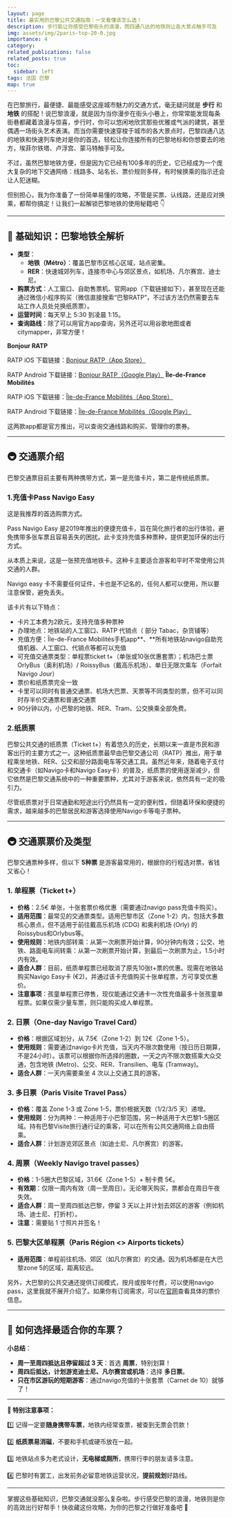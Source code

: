```yaml
---
layout: page
title: 最实用的巴黎公共交通指南｜一文看懂该怎么选！
description: 步行能让你感受巴黎街头的浪漫，而四通八达的地铁则让各大景点触手可及
img: assets/img/2paris-top-20-0.jpg
importance: 4
category: 
related_publications: false
related_posts: true
toc:
  sidebar: left
tags: 法国 巴黎 
map: true
---
```

在巴黎旅行，最便捷、最能感受这座城市魅力的交通方式，毫无疑问就是 **步行** 和 **地铁** 的搭配！说巴黎浪漫，就是因为当你漫步在街头小巷上，你常常能发现每条街巷都藏着浪漫与惊喜，步行时，你可以悠闲地欣赏那些优雅或气派的建筑，甚至偶遇一场街头艺术表演。而当你需要快速穿梭于城市的各大景点时，巴黎四通八达的地铁和快速列车绝对是你的首选，轻松让你连接所有的巴黎地标和你想要去的地方，埃菲尔铁塔、卢浮宫、蒙马特触手可及。

不过，虽然巴黎地铁方便，但是因为它已经有100多年的历史，它已经成为一个庞大复杂的地下交通网络：线路多、站名长、票价规则多样，有时候换乘的指示还会让人犯迷糊。

但别担心，我为你准备了一份简单易懂的攻略，不管是买票、认线路，还是应对换乘，都帮你搞定！让我们一起解锁巴黎地铁的使用秘籍吧 👇

---

## 🌟 基础知识：巴黎地铁全解析

- **类型**：
    - **地铁（Métro）**：覆盖巴黎市区核心区域，站点密集。
    - **RER**：快速城郊列车，连接市中心与郊区景点，如机场、凡尔赛宫、迪士尼。
- **购票方式**：人工窗口、自助售票机、官网app（下载链接如下），甚至现在还能通过微信小程序购买（微信直接搜索“巴黎RATP”，不过该方法仍然需要去车站工作人员处兑换纸质票）。
- **运营时间**：每天早上 5:30 到凌晨 1:15。
- **查询路线**：除了可以用官方app查询，另外还可以用谷歌地图或者citymapper，非常方便！

**Bonjour RATP**

RATP iOS 下载链接：[Bonjour RATP（App Store）](https://apps.apple.com/fr/app/bonjour-ratp/id507107090)

RATP Android 下载链接：[Bonjour RATP（Google Play）](https://play.google.com/store/search?q=RATP&c=apps&hl=en)
**Île-de-France Mobilités**

RATP iOS 下载链接：[Île-de-France Mobilités（App Store）](https://apps.apple.com/fr/app/%C3%AEle-de-france-mobilit%C3%A9s/id484527651)

RATP Android 下载链接：[Île-de-France Mobilités（Google Play）](https://play.google.com/store/apps/details?id=com.applidium.vianavigo&hl=en)

这两款app都是官方推出，可以查询交通线路和购买、管理你的票券。

---

## 🚇 交通票介绍

巴黎交通票目前主要有两种携带方式，第一是充值卡片，第二是传统纸质票。

### 1.充值卡Pass Navigo Easy

这是我推荐的首选购票方式。

Pass Navigo Easy 是2019年推出的便捷充值卡，旨在简化旅行者的出行体验，避免携带多张车票且容易丢失的困扰。此卡支持充值多种票种，提供更加环保的出行方式。

从本质上来说，这是一张预充值地铁卡。这种卡主要适合游客和平时不常使用公共交通的人群。

Navigo easy 卡不需要任何证件，卡也是不记名的，任何人都可以使用，所以要注意保管，避免丢失。

该卡片有以下特点：

- 卡片工本费为2欧元，支持充值多种票种
- 办理地点：地铁站的人工窗口、RATP 代销点（ 部分 Tabac，杂货铺等）
- 充值方便：Île-de-France Mobilités手机app**、**所有地铁站navigo自助充值机器、人工窗口、代销点等都可以充值
- 可充值交通票类型：单程票ticket t+（单张或10张优惠套票）；机场巴士票OrlyBus（奥利机场）/ RoissyBus（戴高乐机场）、单日无限次乘车（Forfait Navigo Jour）
- 票价和纸质票完全一致
- 卡里可以同时有普通交通票、机场大巴票、天票等不同类型的票，但不可以同时存半价交通票和普通交通票
- 90分钟以内，小巴黎的地铁、RER、Tram、公交换乘全部免费。

### 2.纸质票

巴黎公共交通的纸质票（Ticket t+）有着悠久的历史，长期以来一直是市民和游客出行的主要方式之一。这种纸质票最早由巴黎交通公司（RATP）推出，用于单程乘坐地铁、RER、公交和部分路面电车等交通工具。虽然近年来，随着电子支付和交通卡（如Navigo卡和Navigo Easy卡）的普及，纸质票的使用逐渐减少，但它依然是巴黎交通系统中的一种重要票种，尤其对于游客来说，依然具有一定的吸引力。

尽管纸质票对于日常通勤和短途出行仍然具有一定的便利性，但随着环保和便捷的需求，越来越多的巴黎居民和游客选择使用Navigo卡等电子票种。

---

## 🚇 交通票票价及类型

巴黎交通票种多样，但以下 **5种票** 是游客最常用的，根据你的行程选对票，省钱又省心！

### 1. **单程票（Ticket t+）**

- **价格**：2.5€ 单张，十张套票价格优惠（需要通过navigo pass充值卡购买）。
- **适用范围**：最常见的交通票类型。适用巴黎市区（Zone 1-2）内，包括大多数核心景点，但不适用于前往戴高乐机场 (CDG) 和奥利机场 (Orly) 的Roissybus和Orlybus等。
- **使用规则**：地铁内部转乘：从第一次刷票开始计算，90分钟内有效；公交、地铁、路面电车间转乘：从第一次刷票开始计算，到最后一次刷票为止，1.5小时内有效。
- **适合人群**：目前，纸质单程票已经取消了原先10张t+票的优惠。现需在地铁站购买Navigo Easy卡 (€2)，并通过该卡充值购买十张单程票，方可享受优惠价。
- **注意事项**：孩童单程票已停售，现仅能通过交通卡一次性充值最多十张孩童单程票。如果仅需少量车票，则只能购买成人单程票。

### 2. **日票（One-day Navigo Travel Card）**

- **价格**：根据区域划分，从 7.5€（Zone 1-2）到 12€（Zone 1-5）。
- **使用规则**：需要通过navigo卡片充值，当天内不限次数使用（按日历日期算，不是24小时）。该票可以根据你所选择的圈数，一天之内不限次数搭乘大众交通，包含地铁 (Metro)、公交、RER、Transilien、电车 (Tramway)。
- **适合人群**：一天内需要乘坐 4 次以上交通工具的游客。

### 3. **多日票（Paris Visite Travel Pass）**

- **价格**：覆盖 Zone 1-3 或 Zone 1-5，票价根据天数（1/2/3/5 天）递增。
- **使用规则**：分为两种：一种适用于小巴黎范围，另一种适用于大巴黎1-5圈区域。持有巴黎Visite旅行通行证的乘客，可以在所有公共交通网络上自由搭乘。
- **适合人群**：计划游览郊区景点（如迪士尼、凡尔赛宫）的游客。

### 4. **周票（Weekly Navigo travel passes）**

- **价格**：1-5圈大巴黎区域，31.6€（Zone 1-5）+ 制卡费 5€。
- **有效期**：仅限一周内有效（周一至周日）。无论哪天购买，票都会在周日午夜失效。
- **适合人群**：周一至周四抵达巴黎，停留 3 天以上并计划去郊区的游客（例如机场、迪士尼、打折村）。
- **注意**：需要贴 1 寸照片并签名！

### 5. **巴黎大区单程票（Paris Région <> Airports tickets）**

- **适用范围**：单程前往机场、郊区（如凡尔赛宫）的交通。因为机场都是在大巴黎zone 5的区域，距离较远。

另外，大巴黎的公共交通还提供订阅模式，按月或按年付费，可以使用navigo pass，这里我就不展开介绍了。如果你有订阅需求，可以在[官网](https://www.ratp.fr/titres-et-tarifs)查看具体的票价信息。

---

## 🌟 如何选择最适合你的车票？

**小总结**：

- **周一至周四抵达且停留超过 3 天**：首选 **周票**，特别划算！
- **周四后抵达，计划游览迪士尼、凡尔赛宫或机场**：选择 **多日票**。
- **只在市区游玩的短期游客**：通过navigo充值的十张套票（Carnet de 10）就够了！

---

**📝 特别注意事项：**

1️⃣ 记得一定要**随身携带车票**，地铁内经常查票，被查到无票会罚款！

2️⃣ **纸质票易消磁**，不要和手机或硬币放在一起。

3️⃣ 地铁站点多为老式设计，**无电梯或厕所**，携带行李的朋友请多注意。

4️⃣ 巴黎时有罢工，出发前务必留意地铁运营状况，**提前规划**好路线。

---

掌握这些基础知识，巴黎交通就没那么复杂啦。步行感受巴黎的浪漫，地铁则是你的高效出行好帮手！快收藏这份攻略，为你的巴黎之行做好准备吧 🚀
